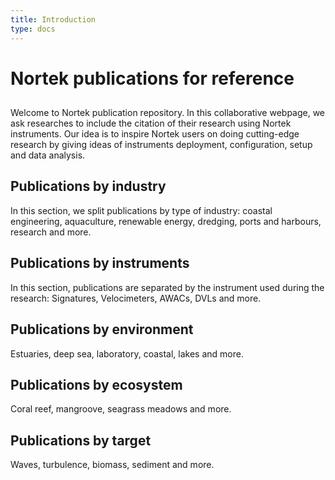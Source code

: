 ```yaml
---
title: Introduction
type: docs
---
```


# Nortek publications for reference

## 

Welcome to Nortek publication repository. In this collaborative webpage, we ask researches 
to include the citation of their research using Nortek instruments. Our idea is to inspire Nortek
users on doing cutting-edge research by giving ideas of instruments deployment, configuration,
setup and data analysis.

## Publications by industry

In this section, we split publications by type of industry: coastal engineering, 
aquaculture, renewable energy, dredging, ports and harbours, research and more.

## Publications by instruments

In this section, publications are separated by the instrument used during the research: 
Signatures, Velocimeters, AWACs, DVLs and more.

## Publications by environment

Estuaries, deep sea, laboratory, coastal, lakes and more.

## Publications by ecosystem

Coral reef, mangroove, seagrass meadows and more.

## Publications by target

Waves, turbulence, biomass, sediment and more.



